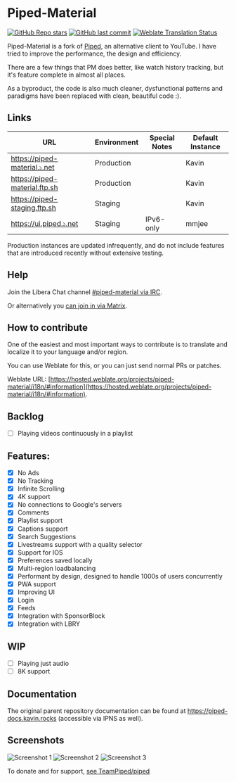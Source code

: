 # Piped-Material

[![GitHub Repo stars](https://img.shields.io/github/stars/mmjee/Piped-redesign?style=social)](https://github.com/mmjee/Piped-redesign/stargazers)
[![GitHub last commit](https://img.shields.io/github/last-commit/mmjee/Piped-redesign)](https://github.com/mmjee/Piped-redesign/commits)
[![Weblate Translation Status](https://hosted.weblate.org/widgets/piped-material/-/i18n/svg-badge.svg)](https://hosted.weblate.org/projects/piped-material/i18n/#information)

Piped-Material is a fork of [Piped](https://github.com/TeamPiped/piped), an alternative client to YouTube. I have tried to improve the performance, the design and efficiency.

There are a few things that PM does better, like watch history tracking, but it's feature complete in almost all places.

As a byproduct, the code is also much cleaner, dysfunctional patterns and paradigms have been replaced with clean, beautiful code :).

## Links

| URL                           | Environment | Special Notes | Default Instance |
|-------------------------------|-------------|---------------|------------------|
| https://piped-material.১.net  | Production  |               | Kavin            |
| https://piped-material.ftp.sh | Production  |               | Kavin            |
| https://piped-staging.ftp.sh  | Staging     |               | Kavin            |
| https://ui.piped.১.net        | Staging     | IPv6-only     | mmjee            |

Production instances are updated infrequently, and do not include features that are introduced recently without extensive testing.

## Help

Join the Libera Chat channel [#piped-material via IRC](ircs://irc.libera.chat:6697/#piped-material).

Or alternatively you [can join in via Matrix](https://matrix.to/#/#piped-material:libera.chat).

## How to contribute

One of the easiest and most important ways to contribute is to translate and localize it to your language and/or region.

You can use Weblate for this, or you can just send normal PRs or patches.

Weblate URL: [https://hosted.weblate.org/projects/piped-material/i18n/#information](https://hosted.weblate.org/projects/piped-material/i18n/#information).

## Backlog

- [ ] Playing videos continuously in a playlist

## Features:

- [x] No Ads
- [x] No Tracking
- [x] Infinite Scrolling
- [x] 4K support
- [x] No connections to Google's servers
- [x] Comments
- [x] Playlist support
- [x] Captions support
- [x] Search Suggestions
- [x] Livestreams support with a quality selector
- [x] Support for IOS
- [x] Preferences saved locally
- [x] Multi-region loadbalancing
- [x] Performant by design, designed to handle 1000s of users concurrently
- [x] PWA support
- [x] Improving UI
- [x] Login
- [x] Feeds
- [x] Integration with SponsorBlock
- [x] Integration with LBRY

## WIP

- [ ] Playing just audio
- [ ] 8K support

## Documentation

The original parent repository documentation can be found at https://piped-docs.kavin.rocks (accessible via IPNS as well).

## Screenshots

![Screenshot 1](https://piped-ng-assets.xn--17b.net/screenshot1.png)
![Screenshot 2](https://piped-ng-assets.xn--17b.net/screenshot2.png)
![Screenshot 3](https://piped-ng-assets.xn--17b.net/screenshot3.png)

To donate and for support, [see TeamPiped/piped](https://github.com/TeamPiped/piped)
